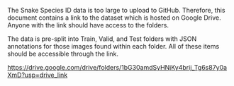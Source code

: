 The Snake Species ID data is too large to upload to GitHub. 
Therefore, this document contains a link to the dataset which is hosted on Google Drive. Anyone with the link should have access to the folders.

The data is pre-split into Train, Valid, and Test folders with JSON annotations for those images found within each folder. All of these items should be accessible through the link.

<https://drive.google.com/drive/folders/1bG30amdSyHNjKy4brij_Tg6s87y0aXmD?usp=drive_link>

